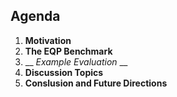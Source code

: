 
<!-- .element style="font-size: 1.1em; left: -370px"; line-height: 00% -->

## Agenda
<!-- .element style="font-size: 2.11em" -->

1. __Motivation__
2. __The EQP Benchmark__
3. __ _Example Evaluation_ __
4. __Discussion Topics__
6. __Conslusion and Future Directions__